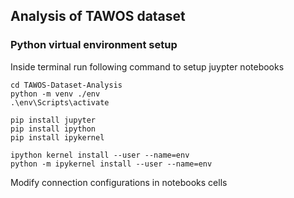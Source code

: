 ## Analysis of TAWOS dataset

### Python virtual environment setup

Inside terminal run following command to setup juypter notebooks

```
cd TAWOS-Dataset-Analysis
python -m venv ./env
.\env\Scripts\activate

pip install jupyter
pip install ipython
pip install ipykernel

ipython kernel install --user --name=env
python -m ipykernel install --user --name=env
```

Modify connection configurations in notebooks cells
